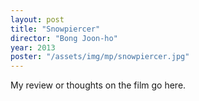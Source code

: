 ```yaml
---
layout: post
title: "Snowpiercer"
director: "Bong Joon-ho"
year: 2013
poster: "/assets/img/mp/snowpiercer.jpg"
---
```


My review or thoughts on the film go here.
